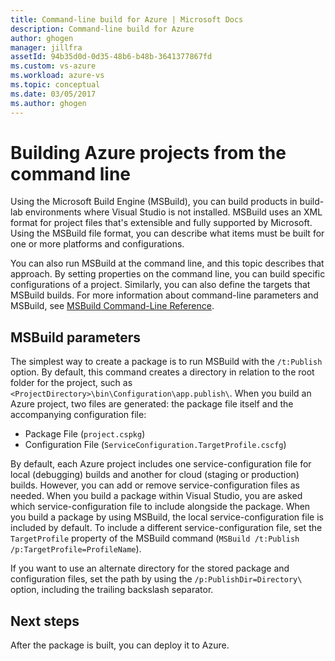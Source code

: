 ```yaml
---
title: Command-line build for Azure | Microsoft Docs
description: Command-line build for Azure
author: ghogen
manager: jillfra
assetId: 94b35d0d-0d35-48b6-b48b-3641377867fd
ms.custom: vs-azure
ms.workload: azure-vs
ms.topic: conceptual
ms.date: 03/05/2017
ms.author: ghogen
---
```

# Building Azure projects from the command line
Using the Microsoft Build Engine (MSBuild), you can build products in build-lab environments where Visual Studio is not installed. MSBuild uses an XML format for project files that's extensible and fully supported by Microsoft. Using the MSBuild file format, you can describe what items must be built for one or more platforms and configurations.

You can also run MSBuild at the command line, and this topic describes that approach. By setting properties on the command line, you can build specific configurations of a project. Similarly, you can also define the targets that MSBuild builds. For more information about command-line parameters and MSBuild, see [MSBuild Command-Line Reference](https://msdn.microsoft.com/library/ms164311.aspx).

## MSBuild parameters
The simplest way to create a package is to run MSBuild with the `/t:Publish` option. By default, this command creates a directory in relation to the root folder for the project, such as `<ProjectDirectory>\bin\Configuration\app.publish\`. When you build an Azure project, two files are generated: the package file itself and the accompanying configuration file:

* Package File (`project.cspkg`)
* Configuration File (`ServiceConfiguration.TargetProfile.cscfg`)

By default, each Azure project includes one service-configuration file for local (debugging) builds and another for cloud (staging or production) builds. However, you can add or remove service-configuration files as needed. When you build a package within Visual Studio, you are asked which service-configuration file to include alongside the package. When you build a package by using MSBuild, the local service-configuration file is included by default. To include a different service-configuration file, set the `TargetProfile` property of the MSBuild command (`MSBuild /t:Publish /p:TargetProfile=ProfileName`).

If you want to use an alternate directory for the stored package and configuration files, set the path by using the `/p:PublishDir=Directory\` option, including the trailing backslash separator.

## Next steps
After the package is built, you can deploy it to Azure.